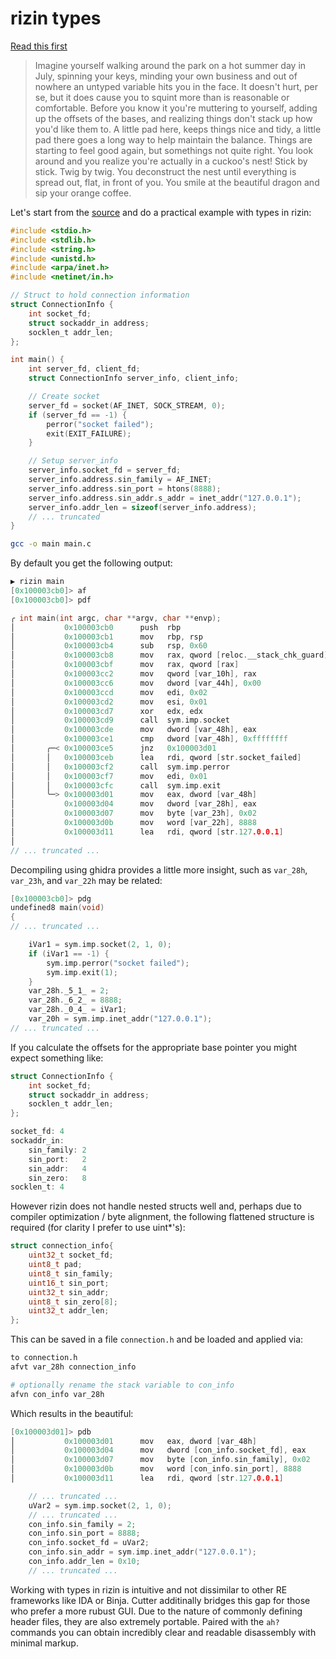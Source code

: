 # rizin types
[Read this first](https://book.rizin.re/src/analysis/types.html)

> Imagine yourself walking around the park on a hot summer day in July, spinning your keys, minding your own business and out of nowhere an untyped variable hits you in the face. It doesn't hurt, per se, but it does cause you to squint more than is reasonable or comfortable. Before you know it you're muttering to yourself, adding up the offsets of the bases, and realizing things don't stack up how you'd like them to. A little pad here, keeps things nice and tidy, a little pad there goes a long way to help maintain the balance. Things are starting to feel good again, but somethings not quite right. You look around and you realize you're actually in a cuckoo's nest! Stick by stick. Twig by twig. You deconstruct the nest until everything is spread out, flat, in front of you. You smile at the beautiful dragon and sip your orange coffee.

Let's start from the [source](https://github.com/ctlayon/miniature-octo-potato/rizin_types/main.c) and do a practical example with types in rizin:

```c
#include <stdio.h>
#include <stdlib.h>
#include <string.h>
#include <unistd.h>
#include <arpa/inet.h>
#include <netinet/in.h>

// Struct to hold connection information
struct ConnectionInfo {
    int socket_fd;
    struct sockaddr_in address;
    socklen_t addr_len;
};

int main() {
    int server_fd, client_fd;
    struct ConnectionInfo server_info, client_info;

    // Create socket
    server_fd = socket(AF_INET, SOCK_STREAM, 0);
    if (server_fd == -1) {
        perror("socket failed");
        exit(EXIT_FAILURE);
    }

    // Setup server_info
    server_info.socket_fd = server_fd;
    server_info.address.sin_family = AF_INET;
    server_info.address.sin_port = htons(8888);
    server_info.address.sin_addr.s_addr = inet_addr("127.0.0.1");
    server_info.addr_len = sizeof(server_info.address);
	// ... truncated
}
```

```bash
gcc -o main main.c
```

By default you get the following output:

```c
▶ rizin main
[0x100003cb0]> af
[0x100003cb0]> pdf

╭ int main(int argc, char **argv, char **envp);
│           0x100003cb0      push  rbp
│           0x100003cb1      mov   rbp, rsp
│           0x100003cb4      sub   rsp, 0x60
│           0x100003cb8      mov   rax, qword [reloc.__stack_chk_guard]
│           0x100003cbf      mov   rax, qword [rax]
│           0x100003cc2      mov   qword [var_10h], rax
│           0x100003cc6      mov   dword [var_44h], 0x00
│           0x100003ccd      mov   edi, 0x02
│           0x100003cd2      mov   esi, 0x01
│           0x100003cd7      xor   edx, edx
│           0x100003cd9      call  sym.imp.socket
│           0x100003cde      mov   dword [var_48h], eax
│           0x100003ce1      cmp   dword [var_48h], 0xffffffff
│       ╭─< 0x100003ce5      jnz   0x100003d01
│       │   0x100003ceb      lea   rdi, qword [str.socket_failed]
│       │   0x100003cf2      call  sym.imp.perror
│       │   0x100003cf7      mov   edi, 0x01
│       │   0x100003cfc      call  sym.imp.exit
│       ╰─> 0x100003d01      mov   eax, dword [var_48h]
│           0x100003d04      mov   dword [var_28h], eax
│           0x100003d07      mov   byte [var_23h], 0x02
│           0x100003d0b      mov   word [var_22h], 8888
│           0x100003d11      lea   rdi, qword [str.127.0.0.1]
│
// ... truncated ...
```

Decompiling using ghidra provides a little more insight, such as `var_28h`, `var_23h`, and `var_22h` may be related:

```c
[0x100003cb0]> pdg
undefined8 main(void)
{
// ... truncated ...

    iVar1 = sym.imp.socket(2, 1, 0);
    if (iVar1 == -1) {
        sym.imp.perror("socket failed");
        sym.imp.exit(1);
    }
    var_28h._5_1_ = 2;
    var_28h._6_2_ = 8888;
    var_28h._0_4_ = iVar1;
    var_20h = sym.imp.inet_addr("127.0.0.1");
// ... truncated ... 
```

If you calculate the offsets for the appropriate base pointer you might expect something like:

```c
struct ConnectionInfo {
    int socket_fd;
    struct sockaddr_in address;
    socklen_t addr_len;
};

socket_fd: 4
sockaddr_in: 
	sin_family: 2
	sin_port:   2
	sin_addr:   4
	sin_zero:   8
socklen_t: 4
```

However rizin does not handle nested structs well and, perhaps due to compiler optimization / byte alignment, the following flattened structure is required (for clarity I prefer to use uint*'s):

```c
struct connection_info{
    uint32_t socket_fd;
	uint8_t pad;
	uint8_t sin_family;
	uint16_t sin_port;
	uint32_t sin_addr;
	uint8_t sin_zero[8];
    uint32_t addr_len;
};
```

This can be saved in a file `connection.h` and be loaded  and applied via:

```bash
to connection.h
afvt var_28h connection_info

# optionally rename the stack variable to con_info
afvn con_info var_28h
```

Which results in the beautiful:

```c
[0x100003d01]> pdb
│           0x100003d01      mov   eax, dword [var_48h]
│           0x100003d04      mov   dword [con_info.socket_fd], eax
│           0x100003d07      mov   byte [con_info.sin_family], 0x02
│           0x100003d0b      mov   word [con_info.sin_port], 8888
│           0x100003d11      lea   rdi, qword [str.127.0.0.1]

	// ... truncated ...
    uVar2 = sym.imp.socket(2, 1, 0);
	// ... truncated ...
    con_info.sin_family = 2;
    con_info.sin_port = 8888;
    con_info.socket_fd = uVar2;
    con_info.sin_addr = sym.imp.inet_addr("127.0.0.1");
    con_info.addr_len = 0x10;
	// ... truncated ...
```

Working with types in rizin is intuitive and not dissimilar to other RE frameworks like IDA or Binja. Cutter additinally bridges this gap for those who prefer a more rubust GUI. Due to the nature of commonly defining header files, they are also extremely portable. Paired with the `ah?` commands you can obtain incredibly clear and readable disassembly with minimal markup.
